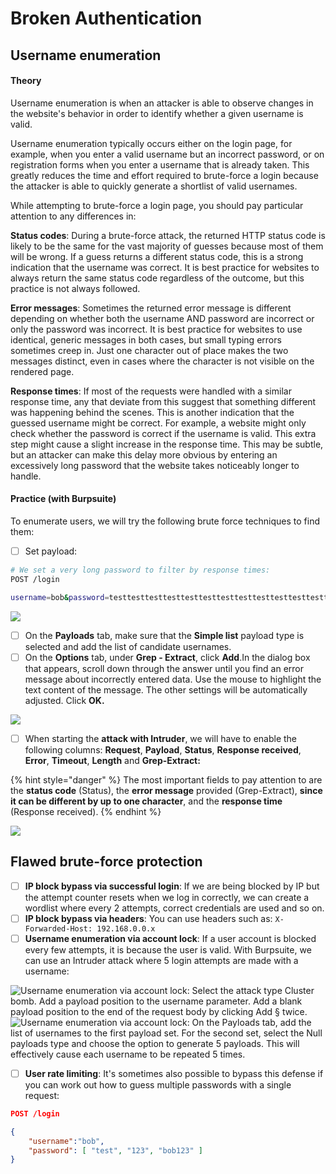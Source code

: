 # Broken Authentication

## Username enumeration

#### Theory

Username enumeration is when an attacker is able to observe changes in the website's behavior in order to identify whether a given username is valid.

Username enumeration typically occurs either on the login page, for example, when you enter a valid username but an incorrect password, or on registration forms when you enter a username that is already taken. This greatly reduces the time and effort required to brute-force a login because the attacker is able to quickly generate a shortlist of valid usernames.

While attempting to brute-force a login page, you should pay particular attention to any differences in:

**Status codes**: During a brute-force attack, the returned HTTP status code is likely to be the same for the vast majority of guesses because most of them will be wrong. If a guess returns a different status code, this is a strong indication that the username was correct. It is best practice for websites to always return the same status code regardless of the outcome, but this practice is not always followed.

**Error messages**: Sometimes the returned error message is different depending on whether both the username AND password are incorrect or only the password was incorrect. It is best practice for websites to use identical, generic messages in both cases, but small typing errors sometimes creep in. Just one character out of place makes the two messages distinct, even in cases where the character is not visible on the rendered page.

**Response times**: If most of the requests were handled with a similar response time, any that deviate from this suggest that something different was happening behind the scenes. This is another indication that the guessed username might be correct. For example, a website might only check whether the password is correct if the username is valid. This extra step might cause a slight increase in the response time. This may be subtle, but an attacker can make this delay more obvious by entering an excessively long password that the website takes noticeably longer to handle.

#### Practice (with Burpsuite)

To enumerate users, we will try the following brute force techniques to find them:

* [ ] Set payload:

```bash
# We set a very long password to filter by response times:
POST /login

username=bob&password=testtesttesttesttesttesttesttesttesttesttesttesttesttesttesttesttesttesttesttesttesttesttesttesttesttesttesttesttest
```

![](../../../.gitbook/assets/user\_enum\_burp1.png)

* [ ] On the **Payloads** tab, make sure that the **Simple list** payload type is selected and add the list of candidate usernames.
* [ ] On the **Options** tab, under **Grep - Extract**, click **Add**.In the dialog box that appears, scroll down through the answer until you find an error message about incorrectly entered data. Use the mouse to highlight the text content of the message. The other settings will be automatically adjusted. Click **OK.**

![](../../../.gitbook/assets/user\_enum\_burp2.png)

* [ ] When starting the **attack with Intruder**, we will have to enable the following columns: **Request**, **Payload**, **Status**, **Response received**, **Error**, **Timeout**, **Length** and **Grep-Extract:**

{% hint style="danger" %}
The most important fields to pay attention to are the **status code** (Status), the **error message** provided (Grep-Extract), **since it can be different by up to one character**, and the **response time** (Response received).
{% endhint %}

![](../../../.gitbook/assets/user\_enum\_burp3.png)

## Flawed brute-force protection

* [ ] **IP block bypass via successful login**: If we are being blocked by IP but the attempt counter resets when we log in correctly, we can create a wordlist where every 2 attempts, correct credentials are used and so on.
* [ ] **IP block bypass via headers**: You can use headers such as: `X-Forwarded-Host: 192.168.0.0.x`
* [ ] **Username enumeration via account lock**: If a user account is blocked every few attempts, it is because the user is valid. With Burpsuite, we can use an Intruder attack where 5 login attempts are made with a username:

![Username enumeration via account lock: Select the attack type Cluster bomb. Add a payload position to the username parameter. Add a blank payload position to the end of the request body by clicking Add § twice.](../../../.gitbook/assets/account\_block\_burp1.png) ![Username enumeration via account lock: On the Payloads tab, add the list of usernames to the first payload set. For the second set, select the Null payloads type and choose the option to generate 5 payloads. This will effectively cause each username to be repeated 5 times.](../../../.gitbook/assets/account\_block\_burp2.png)

* [ ] **User rate limiting**: It's sometimes also possible to bypass this defense if you can work out how to guess multiple passwords with a single request:

```json
POST /login

{
    "username":"bob",
    "password": [ "test", "123", "bob123" ]
}
```
